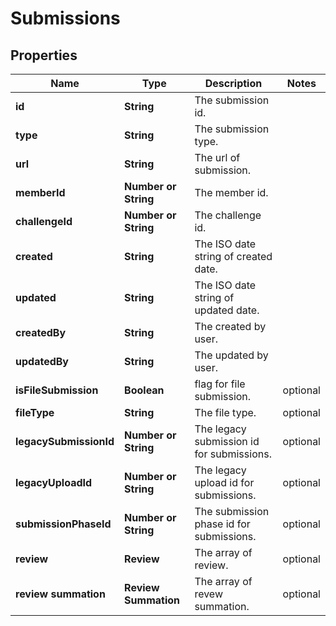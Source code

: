 # Submissions

## Properties
Name | Type | Description | Notes
------------ | ------------- | ------------- | -------------
**id** | **String** | The submission id. |
**type** | **String** | The submission type. |
**url** | **String** | The url of submission. |
**memberId** | **Number or String** | The member id. |
**challengeId** | **Number or String** | The challenge id. |
**created** | **String** | The ISO date string of created date. |
**updated** | **String** | The ISO date string of updated date. |
**createdBy** | **String** | The created by user. |
**updatedBy** | **String** | The updated by user. |
**isFileSubmission** | **Boolean** | flag for file submission. | optional
**fileType** | **String** | The file type. | optional
**legacySubmissionId** | **Number or String** | The legacy submission id for submissions.  | optional
**legacyUploadId** | **Number or String** | The legacy upload id for submissions.  | optional
**submissionPhaseId** | **Number or String** | The submission phase id for submissions.  | optional
**review** | **Review** | The array of review. | optional
**review summation** | **Review Summation** | The array of revew summation. | optional
